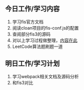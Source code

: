 ## 今日工作/学习内容
1. 学习fis官方文档
2. 阅读cloan项目的fis-conf.js的配置
3. 查阅部分fis3的源码
4. 对以上学习过程做整理，[内容在此](https://youngzhang08.github.io/2018/05/28/fis3%E5%89%8D%E7%AB%AF%E5%B7%A5%E7%A8%8B%E5%8C%96%E5%B7%A5%E5%85%B7%E6%95%B4%E7%90%86/)
5. LeetCode算法题刷题一道

## 明日工作/学习计划
1. 学习webpack相关文档及源码分析
2. 和fis3对比